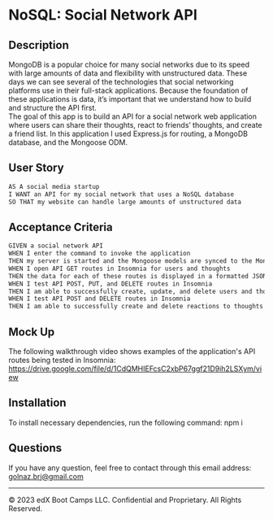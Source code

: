 #  NoSQL: Social Network API

## Description

MongoDB is a popular choice for many social networks due to its speed with large amounts of data and flexibility with unstructured data. These days we can see several of the technologies that social networking platforms use in their full-stack applications. Because the foundation of these applications is data, it’s important that we understand how to build and structure the API first.<br>
The goal of this app is to build an API for a social network web application where users can share their thoughts, react to friends’ thoughts, and create a friend list. In this application I used Express.js for routing, a MongoDB database, and the Mongoose ODM.

## User Story

```md
AS A social media startup
I WANT an API for my social network that uses a NoSQL database
SO THAT my website can handle large amounts of unstructured data
```

## Acceptance Criteria

```md
GIVEN a social network API
WHEN I enter the command to invoke the application
THEN my server is started and the Mongoose models are synced to the MongoDB database
WHEN I open API GET routes in Insomnia for users and thoughts
THEN the data for each of these routes is displayed in a formatted JSON
WHEN I test API POST, PUT, and DELETE routes in Insomnia
THEN I am able to successfully create, update, and delete users and thoughts in my database
WHEN I test API POST and DELETE routes in Insomnia
THEN I am able to successfully create and delete reactions to thoughts and add and remove friends to a user’s friend list
```

## Mock Up

The following walkthrough video shows examples of the application's API routes being tested in Insomnia:
https://drive.google.com/file/d/1CdQMHIEFcsC2xbP67ggf21D9ih2LSXym/view

## Installation
To install necessary dependencies, run the following command: npm i

## Questions
If you have any question, feel free to contact through this email address: golnaz.brj@gmail.com

---

© 2023 edX Boot Camps LLC. Confidential and Proprietary. All Rights Reserved.

